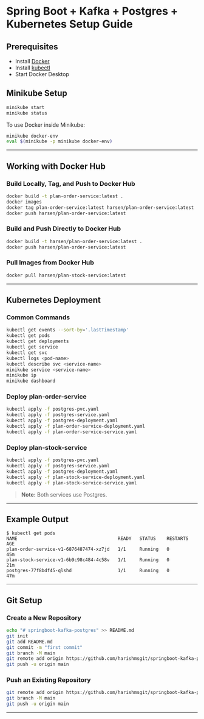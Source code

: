 # Spring Boot + Kafka + Postgres + Kubernetes Setup Guide

## Prerequisites

- Install [Docker](https://www.docker.com/get-started)
- Install [kubectl](https://kubernetes.io/docs/tasks/tools/)
- Start Docker Desktop

## Minikube Setup

```sh
minikube start
minikube status
```

To use Docker inside Minikube:

```sh
minikube docker-env
eval $(minikube -p minikube docker-env)
```

---

## Working with Docker Hub

### Build Locally, Tag, and Push to Docker Hub

```sh
docker build -t plan-order-service:latest .
docker images
docker tag plan-order-service:latest harsen/plan-order-service:latest
docker push harsen/plan-order-service:latest
```

### Build and Push Directly to Docker Hub

```sh
docker build -t harsen/plan-order-service:latest .
docker push harsen/plan-order-service:latest
```

### Pull Images from Docker Hub

```sh
docker pull harsen/plan-stock-service:latest
```

---

## Kubernetes Deployment

### Common Commands

```sh
kubectl get events --sort-by='.lastTimestamp'
kubectl get pods
kubectl get deployments
kubectl get service
kubectl get svc
kubectl logs <pod-name>
kubectl describe svc <service-name>
minikube service <service-name>
minikube ip
minikube dashboard
```

### Deploy plan-order-service

```sh
kubectl apply -f postgres-pvc.yaml
kubectl apply -f postgres-service.yaml
kubectl apply -f postgres-deployment.yaml
kubectl apply -f plan-order-service-deployment.yaml
kubectl apply -f plan-order-service-service.yaml
```

### Deploy plan-stock-service

```sh
kubectl apply -f postgres-pvc.yaml
kubectl apply -f postgres-service.yaml
kubectl apply -f postgres-deployment.yaml
kubectl apply -f plan-stock-service-deployment.yaml
kubectl apply -f plan-stock-service-service.yaml
```

> **Note:** Both services use Postgres.

---

## Example Output

```text
$ kubectl get pods
NAME                                     READY   STATUS    RESTARTS   AGE
plan-order-service-v1-6876487474-xz7jd   1/1     Running   0          45m
plan-stock-service-v1-6b9c98c484-4c58v   1/1     Running   0          21m
postgres-77f8bdf45-qlshd                 1/1     Running   0          47m
```

---

## Git Setup

### Create a New Repository

```sh
echo "# springboot-kafka-postgres" >> README.md
git init
git add README.md
git commit -m "first commit"
git branch -M main
git remote add origin https://github.com/harishmsgit/springboot-kafka-postgres.git
git push -u origin main
```

### Push an Existing Repository

```sh
git remote add origin https://github.com/harishmsgit/springboot-kafka-postgres.git
git branch -M main
git push -u origin main
```

---
